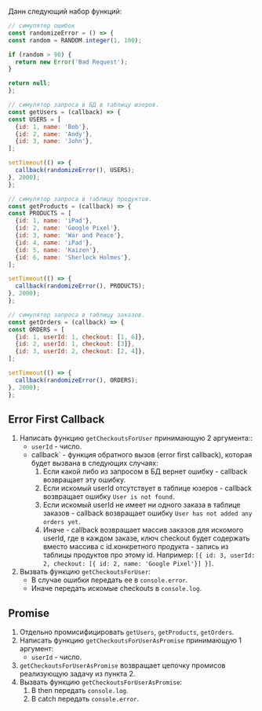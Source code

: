 Данн следующий набор функций:
  ```javascript
  // симулятор ошибок
  const randomizeError = () => {
  const random = RANDOM.integer(1, 100);

  if (random > 90) {
    return new Error('Bad Request');
  }

  return null;
  };

  // симулятор запроса в БД в таблицу юзеров.
  const getUsers = (callback) => {
  const USERS = [
    {id: 1, name: 'Bob'},
    {id: 2, name: 'Andy'},
    {id: 3, name: 'John'},
  ];

  setTimeout(() => {
    callback(randomizeError(), USERS);
  }, 2000);
  };

  // симулятор запроса в таблицу продуктов.
  const getProducts = (callback) => {
  const PRODUCTS = [
    {id: 1, name: 'iPad'},
    {id: 2, name: 'Google Pixel'},
    {id: 3, name: 'War and Peace'},
    {id: 4, name: 'iPad'},
    {id: 5, name: 'Kaizen'},
    {id: 6, name: 'Sherlock Holmes'},
  ];

  setTimeout(() => {
    callback(randomizeError(), PRODUCTS);
  }, 2000);
  };

  // симулятор запроса в таблицу заказов.
  const getOrders = (callback) => {
  const ORDERS = [
    {id: 1, userId: 1, checkout: [1, 6]},
    {id: 2, userId: 1, checkout: [3]},
    {id: 3, userId: 2, checkout: [2, 4]},
  ];

  setTimeout(() => {
    callback(randomizeError(), ORDERS);
  }, 2000);
  };
  ```

## Error First Callback 
1. Написать функцию `getCheckoutsForUser` принимающую 2 аргумента::
	* `userId` - число.
	* callback` -  функция обратного вызов (error first callback), которая будет вызвана в следующих случаях:
		1. Если какой либо из запросом в БД вернет ошибку - callback возвращает эту ошибку.
		2. Если искомый userId отсутствует в таблице юзеров -  callback возвращает ошибку `User is not found`.
		3. Если искомый userId не имеет ни одного заказа в таблице заказов - callback возвращает ошибку `User has not added any orders yet`.
		4. Иначе - callback возвращает массив заказов для искомого userId, где в каждом заказе, ключ checkout будет содержать вместо массива c id.конкретного продукта - запись из таблицы продуктов про этому id. Например: `[{ id: 3, userId: 2, checkout: [{ id: 2, name: 'Google Pixel'}] }]`.
2. Вызвать функцию `getCheckoutsForUser`:
	* В случае ошибки передать ее в `console.error`.
	* Иначе передать искомые checkouts в `console.log`.

## Promise
1. Отдельно промисифицировать `getUsers`, `getProducts`, `getOrders`.
2. Написать функцию `getCheckoutsForUserAsPromise` принимающую 1 аргумент:
	* `userId` - число.
3. `getCheckoutsForUserAsPromise` возвращает цепочку промисов реализующую задачу из пункта 2.
4. Вызвать функцию `getCheckoutsForUserAsPromise`:
	1. В then передать `console.log`.
	2. В catch передать `console.error`.
